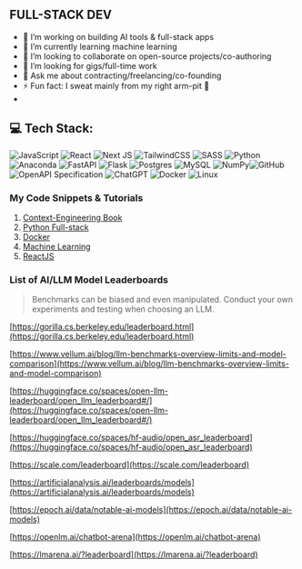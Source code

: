 ## FULL-STACK DEV
- 🔭 I’m working on building AI tools & full-stack apps
- 🌱 I’m currently learning machine learning
- 👯 I’m looking to collaborate on open-source projects/co-authoring
- 🤔 I’m looking for gigs/full-time work
- 💬 Ask me about contracting/freelancing/co-founding
- ⚡ Fun fact: I sweat mainly from my right arm-pit 🥵
- 
## 💻 Tech Stack:
![JavaScript](https://img.shields.io/badge/javascript-%23323330.svg?style=for-the-badge&logo=javascript&logoColor=%23F7DF1E)
![React](https://img.shields.io/badge/react-%2320232a.svg?style=for-the-badge&logo=react&logoColor=%2361DAFB)
![Next JS](https://img.shields.io/badge/Next-black?style=for-the-badge&logo=next.js&logoColor=white)
![TailwindCSS](https://img.shields.io/badge/tailwindcss-%2338B2AC.svg?style=for-the-badge&logo=tailwind-css&logoColor=white)
![SASS](https://img.shields.io/badge/SASS-hotpink.svg?style=for-the-badge&logo=SASS&logoColor=white)
![Python](https://img.shields.io/badge/python-3670A0?style=for-the-badge&logo=python&logoColor=ffdd54) ![Anaconda](https://img.shields.io/badge/Anaconda-%2344A833.svg?style=for-the-badge&logo=anaconda&logoColor=white) ![FastAPI](https://img.shields.io/badge/FastAPI-005571?style=for-the-badge&logo=fastapi) ![Flask](https://img.shields.io/badge/flask-%23000.svg?style=for-the-badge&logo=flask&logoColor=white) ![Postgres](https://img.shields.io/badge/postgres-%23316192.svg?style=for-the-badge&logo=postgresql&logoColor=white) ![MySQL](https://img.shields.io/badge/mysql-4479A1.svg?style=for-the-badge&logo=mysql&logoColor=white) ![NumPy](https://img.shields.io/badge/numpy-%23013243.svg?style=for-the-badge&logo=numpy&logoColor=white)![GitHub](https://img.shields.io/badge/github-%23121011.svg?style=for-the-badge&logo=github&logoColor=white)  ![OpenAPI Specification](https://img.shields.io/badge/openapiinitiative-%23000000.svg?style=for-the-badge&logo=openapiinitiative&logoColor=white) ![ChatGPT](https://img.shields.io/badge/chatGPT-74aa9c?style=for-the-badge&logo=openai&logoColor=white)
![Docker](https://img.shields.io/badge/docker-%230db7ed.svg?style=for-the-badge&logo=docker&logoColor=white)
![Linux](https://img.shields.io/badge/Linux-FCC624?style=for-the-badge&logo=linux&logoColor=black)

### My Code Snippets & Tutorials
1. [Context-Engineering Book](https://github.com/rutkat/context-engineering/blob/main/README.md)  
2. [Python Full-stack](https://github.com/rutkat/python-fullstack)  
3. [Docker](https://github.com/rutkat/docker)  
4. [Machine Learning](https://github.com/rutkat/machine-learning)  
5. [ReactJS](https://github.com/rutkat/react-snippets)  

### List of AI/LLM Model Leaderboards
> Benchmarks can be biased and even manipulated. Conduct your own experiments and testing when choosing an LLM.
 
[https://gorilla.cs.berkeley.edu/leaderboard.html](https://gorilla.cs.berkeley.edu/leaderboard.html)

[https://www.vellum.ai/blog/llm-benchmarks-overview-limits-and-model-comparison](https://www.vellum.ai/blog/llm-benchmarks-overview-limits-and-model-comparison)

[https://huggingface.co/spaces/open-llm-leaderboard/open_llm_leaderboard#/](https://huggingface.co/spaces/open-llm-leaderboard/open_llm_leaderboard#/)

[https://huggingface.co/spaces/hf-audio/open_asr_leaderboard](https://huggingface.co/spaces/hf-audio/open_asr_leaderboard)

[https://scale.com/leaderboard](https://scale.com/leaderboard)

[https://artificialanalysis.ai/leaderboards/models](https://artificialanalysis.ai/leaderboards/models)

[https://epoch.ai/data/notable-ai-models](https://epoch.ai/data/notable-ai-models)

[https://openlm.ai/chatbot-arena](https://openlm.ai/chatbot-arena)

[https://lmarena.ai/?leaderboard](https://lmarena.ai/?leaderboard)
